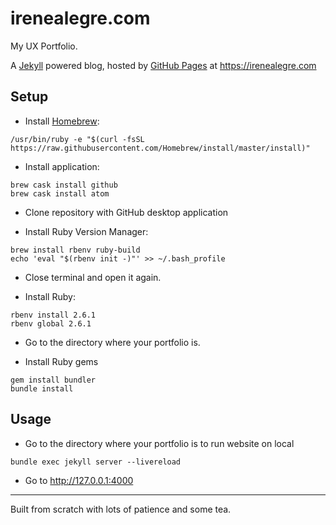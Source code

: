# irenealegre.com

My UX Portfolio.

A [Jekyll][1] powered blog, hosted by [GitHub Pages][2] at https://irenealegre.com


## Setup

- Install [Homebrew][3]:

```
/usr/bin/ruby -e "$(curl -fsSL https://raw.githubusercontent.com/Homebrew/install/master/install)"
```

- Install application:

```
brew cask install github
brew cask install atom
```

- Clone repository with GitHub desktop application

- Install Ruby Version Manager:

```
brew install rbenv ruby-build
echo 'eval "$(rbenv init -)"' >> ~/.bash_profile
```

- Close terminal and open it again.

- Install Ruby:

```
rbenv install 2.6.1
rbenv global 2.6.1
```

- Go to the directory where your portfolio is.

- Install Ruby gems

```
gem install bundler
bundle install
```

## Usage

- Go to the directory where your portfolio is to run website on local

```
bundle exec jekyll server --livereload
```

- Go to http://127.0.0.1:4000

---

Built from scratch with lots of patience and some tea.


[1]: http://jekyllrb.com/
[2]: https://pages.github.com/
[3]: https://brew.sh/
